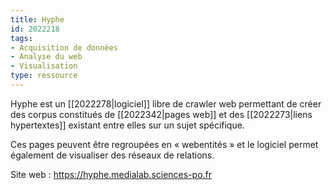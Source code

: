 ```yaml
---
title: Hyphe
id: 2022218
tags:
- Acquisition de données
- Analyse du web
- Visualisation
type: ressource
---
```


Hyphe est un [[2022278|logiciel]] libre de crawler web permettant de créer des corpus constitués de [[2022342|pages web]] et des [[2022273|liens hypertextes]] existant entre elles sur un sujet spécifique.

Ces pages peuvent être regroupées en « webentités » et le logiciel permet également de visualiser des réseaux de relations.

Site web : <https://hyphe.medialab.sciences-po.fr>

